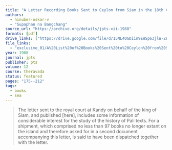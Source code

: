 ```yaml
---
title: "A Letter Recording Books Sent to Ceylon from Siam in the 18th Century"
authors:
  - hinuber-oskar-v
  - "Supaphan na Bangchang"
source_url: "https://archive.org/details/jpts-xii-1988"
formats: [pdf]
drive_links: ["https://drive.google.com/file/d/15NL4OGDiin9EWSp63jlW-ZBdkvaUM1Pr/view?usp=drivesdk"]
file_links:
  - "exclusive_01/A%20List%20of%20Books%20Sent%20to%20Ceylon%20from%20Siam%20in%20the%2018th%20Century%20-%20Oskar%20von%20Hinüber%20and%20Supaphan%20na%20Bangchang.pdf"
year: 1988
journal: jpts
publisher: pts
volume: 12
course: theravada
status: featured
pages: "175--212"
tags:
  - books
  - sea
---
```


> The letter sent to the royal court at Kandy on behalf of the king of Siam, and published [here], includes some information of considerable interest for the study of the history of Pali texts. For a shipment, which comprised no less than 97 books no longer extant on the island and therefore asked for in a second document accompanying this letter, is said to have been dispatched together with the letter. 

